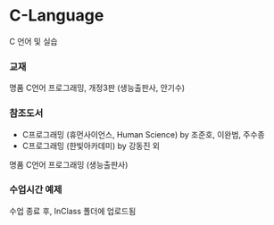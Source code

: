 # C-Language

C 언어 및 실습

### 교재

명품 C언어 프로그래밍, 개정3판 (생능출판사, 안기수)

### 참조도서

- C프로그래밍 (휴먼사이언스, Human Science) by 조준호, 이완범, 주수종
- C프로그래밍 (한빛아카데미) by 강동진 외

명품 C언어 프로그래밍 (생능출판사)

### 수업시간 예제

수업 종료 후, InClass 폴더에 업로드됨
